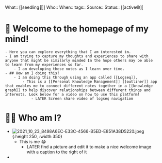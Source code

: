 What:: [[seedling🌱]] 
Who::
When::
tags::
Source::
Status:: [[active🟢]]

# 👋 Welcome to the homepage of my mind!
	- Here you can explore everything that I am interested in.
	- I am trying to capture my thoughts and experiences to share with anyone that might be similarly minded In the hope others may be able to learn from my experiences so far.
		- I am developing these notes as I learn over time.
	- ## How am I doing this?
		- I am doing this through using an app called [[Logseq]].
			- This is a [[Personal Knowledge Management]] [[outliner]] app that enables me to connect different notes together in a [[knowledge graph]] to help discover relationships between different things and interests. Look below for a video on how to use this platform!
				- LATER Screen share video of logseq navigation
# 🙋‍♂️ Who am I?
- ![2021_10_23_8498A6EC-E33C-4566-B5ED-E851A38D5220.jpeg](https://cdn.logseq.com/%2Fff2a2663-54e7-4300-8149-d1fffe63284629a375a7-19aa-4fbf-80a5-e9ab84be29c82021_10_23_8498A6EC-E33C-4566-B5ED-E851A38D5220.jpeg?Expires=4788607447&Signature=Mlkd5OldDx6IbSGFyQJ8D3mtUzrqKOJjeNQfw~gl4N7wKOPaURAZMz1WdzeWQEl-FtC1kloTIJXp5LKLNu~wNY4s2kE7ssJ-oKnZU1GZx~iUDqIqfJQb06zvkmlCaFct10t66aXQYo2TNqM22zDru~psXByLar6UcddJqK~K010hLM2MUPK2DwyZbwaqnBjmzvxQ1DRzOiu23zioCYh~ORc0W6SmmQiRB6lkhLg6oZ30AYEC3BhQjfE~WH7YyKFhOuGm-PHeD515MZQx8mSc2PTTmhQPoFheQ7m0mxITLVfbhARDkVWNGhGDCN6uEclfIX3K-st6z0nkvHmeQWSpHg__&Key-Pair-Id=APKAJE5CCD6X7MP6PTEA){:height 250, :width 350}
	- This is me 😂
		- LATER find a picture and edit it to make a nice welcome image with a caption to the right of it
-